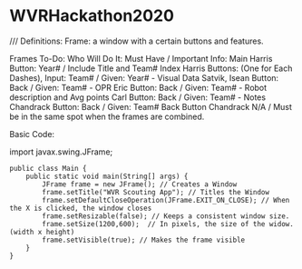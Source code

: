 # WVRHackathon2020
///
Definitions:
    Frame: a window with a certain buttons and features.
    
    
Frames To-Do:                                                               Who Will Do It:             Must Have / Important Info:
    Main                                                                    Harris                      Button: Year# / Include Title and Team#
    Index                                                                   Harris                      Buttons: (One for Each Dashes), Input: Team# / Given: Year#
    - Visual Data                                                           Satvik, Isean               Button: Back / Given: Team#
    - OPR                                                                   Eric                        Button: Back / Given: Team#
    - Robot description and Avg points                                      Carl                        Button: Back / Given: Team#
    - Notes                                                                 Chandrack                   Button: Back / Given: Team#
    Back Button                                                             Chandrack                   N/A / Must be in the same spot when the frames are combined.


Basic Code:

import javax.swing.JFrame;

	public class Main {
		public static void main(String[] args) {
			JFrame frame = new JFrame(); // Creates a Window
			frame.setTitle("WVR Scouting App"); // Titles the Window
			frame.setDefaultCloseOperation(JFrame.EXIT_ON_CLOSE); // When the X is clicked, the window closes
			frame.setResizable(false); // Keeps a consistent window size.
			frame.setSize(1200,600);  // In pixels, the size of the widow. (width x height)
			frame.setVisible(true); // Makes the frame visible
		}
	}
